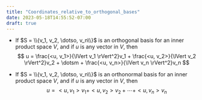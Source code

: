 ```yaml
---
title: "Coordinates_relative_to_orthogonal_bases"
date: 2023-05-18T14:55:52-07:00
draft: true
---
```


- If $S = \\{v_1, v_2, \dotso, v_n\\}$ is an orthogonal basis for an inner product space $V$, and if $u$ is any vector in $V$, then
$$
u = \frac{<u, v_1>}{\lVert v_1 \rVert^2}v_1 + \frac{<u, v_2>}{\lVert v_2 \rVert^2}v_2 + \dotsm + \frac{<u, v_n>}{\lVert v_n \rVert^2}v_n
$$


- If $S = \\{v_1, v_2, \dotso, v_n\\}$ is an orthonormal basis for an inner product space $V$, and if $u$ is any vector in $V$, then
$$
u = <u, v_1>v_1 + <u, v_2>v_2 + \dotsm + <u, v_n>v_n
$$
